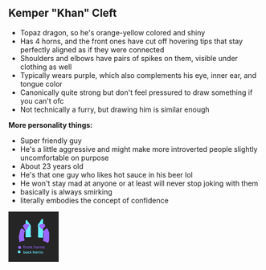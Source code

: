 ## Kemper "Khan" Cleft
- Topaz dragon, so he's orange-yellow colored and shiny
- Has 4 horns, and the front ones have cut off hovering tips that stay perfectly aligned as if they were connected
- Shoulders and elbows have pairs of spikes on them, visible under clothing as well
- Typically wears purple, which also complements his eye, inner ear, and tongue color
- Canonically quite strong but don't feel pressured to draw something if you can't ofc
- Not technically a furry, but drawing him is similar enough

**More personality things:**
- Super friendly guy
- He's a little aggressive and might make more introverted people slightly uncomfortable on purpose
- About 23 years old
- He's that one guy who likes hot sauce in his beer lol
- He won't stay mad at anyone or at least will never stop joking with them
- basically is always smirking
- literally embodies the concept of confidence

<img src="https://github.com/man-o-valor/man-o-valor/blob/main/chars/kemper/kemperhorndiagram.png?raw=true" width="100" height="100" alt="Horn Diagram">
